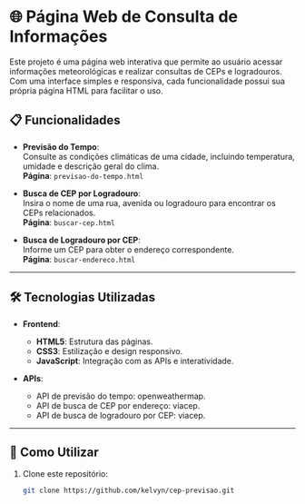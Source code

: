 # 🌐 Página Web de Consulta de Informações

Este projeto é uma página web interativa que permite ao usuário acessar informações meteorológicas e realizar consultas de CEPs e logradouros. Com uma interface simples e responsiva, cada funcionalidade possui sua própria página HTML para facilitar o uso.

## 📋 Funcionalidades

- **Previsão do Tempo**:  
  Consulte as condições climáticas de uma cidade, incluindo temperatura, umidade e descrição geral do clima.  
  **Página**: `previsao-do-tempo.html`

- **Busca de CEP por Logradouro**:  
  Insira o nome de uma rua, avenida ou logradouro para encontrar os CEPs relacionados.  
  **Página**: `buscar-cep.html`

- **Busca de Logradouro por CEP**:  
  Informe um CEP para obter o endereço correspondente.  
  **Página**: `buscar-endereco.html`

---

## 🛠️ Tecnologias Utilizadas

- **Frontend**:
  - **HTML5**: Estrutura das páginas.
  - **CSS3**: Estilização e design responsivo.
  - **JavaScript**: Integração com as APIs e interatividade.

- **APIs**:
  - API de previsão do tempo: openweathermap.
  - API de busca de CEP por endereço: viacep.
  - API de busca de logradouro por CEP: viacep.

---

## 🚀 Como Utilizar

1. Clone este repositório:
   ```bash
   git clone https://github.com/kelvyn/cep-previsao.git
